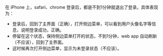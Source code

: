在 iPhone 上，safari、chrome 登录后，都是不到1分钟就退出了登录。具体表现为：

- 登录后，回到了主界面（正确），打开侧边菜单，可以看到用户头像名字等信息，说明登录成功，正确。
- 停留在这个状态，保持侧边菜单打开的状态，不到1分钟，web app 自动刷新（不应该），回到了主界面。
- 这时候再次打开侧边菜单，显示为未登录状态（不应该）。